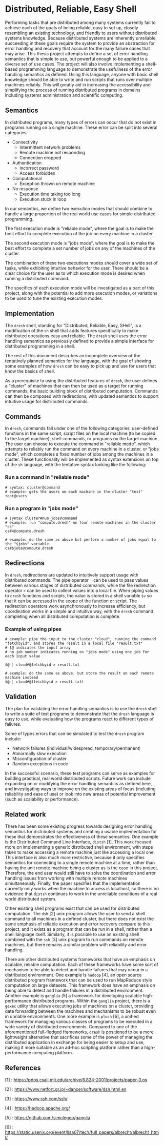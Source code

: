 # Distributed, Reliable, Easy Shell

Performing tasks that are distributed among many systems currently fail to achieve each of the goals of being reliable, easy to set up, closely resembling an existing technology, and friendly to users without distributed systems knowledge.
Because distributed systems are inherently unreliable, succeeding in these goals require the system to provide an abstraction for error handling and recovery that account for the many failure cases that may arise.
This thesis project attempts to define a set of error handling semantics that is simple to use, but powerful enough to be applied to a diverse set of use cases.
The project will also involve implementing a shell-based programming language to demonstrate the usefulness of the error handling semantics as defined.
Using this language, anyone with basic shell knowledge should be able to write and run scripts that runs over multiple machines reliably.
This will greatly aid in increasing the accessibility and simplifying the process of running distributed programs in domains including systems administration and scientific computing.

## Semantics

In distributed programs, many types of errors can occur that do not exist in programs running on a single machine.
These error can be split into several categories:
- Connectivity
  - Intermittent network problems
  - Remote machine not responding
  - Connection dropped
- Authentication
  - Incorrect password
  - Access forbidden
- Computational
  - Exception thrown on remote machine
- No response
  - Execution time taking too long
  - Execution stuck in loop

In our semantics, we define two execution modes that should combine to handle a large proportion of the real world use cases for simple distributed programming.

The first execution mode is "reliable mode", where the goal is to make the best effort to complete execution of the job on every machine in a cluster.

The second execution mode is "jobs mode", where the goal is to make the best effort to complete a set number of jobs on any of the machines of the cluster.

The combination of these two executions modes should cover a wide set of tasks, while exhibiting intuitive behavior for the user. There should be a clear choice for the user as to which execution mode is desired when running a distributed command.

The specifics of each execution mode will be investigated as a part of this project, along with the potential to add more execution modes, or variations to be used to tune the existing execution modes.

## Implementation

The `dresh` shell, standing for "Distributed, Reliable, Easy, SHell", is a modification of the `sh` shell that adds features specifically to make distributed operations easy and reliable.
The `dresh` shell uses the error handling semantics as previously defined to provide a simple interface for distributed programming in a shell.

The rest of this document describes an incomplete overview of the tentatively planned semantics for the language, with the goal of showing some examples of how `dresh` can be easy to pick up and use for users that know the basics of shell.

As a prerequisite to using the distributed features of `dresh`, the user defines a "cluster" of machines that can then be used as a target for running commands, the basic building block of distributed computation. Commands can then be composed with redirections, with updated semantics to support intuitive usage for distributed commands.

## Commands

In `dresh`, commands fall under one of the following categories: user-defined functions in the same script, script files on the local machine (to be copied to the target machine), shell commands, or programs on the target machine. The user can choose to execute the command in "reliable mode", which attempts to reliably run the command on every machine in a cluster, or "jobs mode", which completes a fixed number of jobs among the machines in a cluster. These functionality will be implemented as syntax extensions on top of the `sh` language, with the tentative syntax looking like the following:

### Run a command in "reliable mode"
```
# syntax: cluster@command
# example: gets the users on each machine in the cluster "test"
test@users
```

### Run a program in "jobs mode"
```
# syntax cluster#num_jobs@command
# example: run "compute.dresh" on four remote machines in the cluster "cs"
cs#4@compute.dresh

# example: do the same as above but perform a number of jobs equal to the "$jobs" variable
cs#$jobs@compute.dresh
```

## Redirections

In `dresh`, redirections are updated to intuitively support usage with distributed commands. The pipe operator `|` can be used to pass values between various stages of distributed commands, while the file redirection operator `>` can be used to collect values into a local file. When piping values to `dresh` functions and scripts, the value is stored in a shell variable `$v` so that it can be accessed in the scope of the function or script. The redirection operators work asynchronously to increase efficiency, but coordination works in a simple and intuitive way, with the `dresh` command completing when all distributed computation is complete.

### Example of using pipes
```
# example: pipe the input to the cluster "cloud", running the command "fetchbyid", and stores the result in a local file "result.txt"
# $@ indicates the input array
# no job number indicates running on "jobs mode" using one job for each input value

$@ | cloud#@fetchbyid > result.txt

# example: do the same as above, but store the result on each remote machine instead
$@ | cloud#@(fetchbyid > result.txt)
```

## Validation

The plan for validating the error handling semantics is to use the `dresh` shell to write a suite of test programs to demonstrate that the `dresh` language is easy to use, while evaluating how the programs react to different types of failures.

Some of types errors that can be simulated to test the `dresh` program include:
- Network failures (individual/widespread, temporary/permanent)
- Abnormally slow execution
- Misconfiguration of cluster
- Random exceptions in code

In the successful scenario, these test programs can serve as examples for building practical, real world distributed scripts. Future work can include expanding on or modifying the error handling semantics as defined here, and investigating ways to improve on the existing areas of focus (including reliability and ease of use) or look into new areas of potential improvement (such as scalability or performance).

## Related work

There has been some existing progress towards designing error handling semantics for distributed systems and creating a usable implementation for these that demonstrates the effectiveness of these semantics.
One example is the Distributed Command Line Interface, `distsh` [1]. This work focused more on implementing a generic distributed shell environment, with steps taken to make accessing a remote machine just like accessing a local one. This interface is also much more restrictive, because it only specifies semantics for connecting to a single remote machine at a time, rather than having the unit remote machine being a cluster as is the case in this project. Therefore, the end user would still have to solve the coordination and error handling issues from working with multiple remote machines simultaneously. Finally, the paper specifies that the implementation currently only works when the machine to access is localhost, so there is no evidence that `distsh` continues to work in the unreliable conditions of a real world distributed system.

Other existing shell programs exist that can be used for distributed computation. The `dsh` [2] unix program allows the user to send a shell command to all machines in a defined cluster, but there does not exist the same emphasis of reliable execution and error recovery compare to this project, and it exists as a program that can be run in a shell, rather than a shell language itself. Similarly, it is possible to use an existing shell combined with the `ssh` [3] unix program to run commands on remote machines, but there remains a similar problem with reliability and error handling.

There are other distributed systems frameworks that have an emphasis on scalable, reliable computation. Each of these frameworks have some sort of mechanism to be able to detect and handle failures that may occur in a distributed environment.
One example is `hadoop` [4], an open source distributed program framework that can be used to run MapReduce style computation on large datasets. This framework does have an emphasis on being able to detect and handle failures in a distributed environment.
Another example is `ganglia` [5] a framework for developing scalable high-performance distributed programs. Within the `ganglia` project, there is a `gexec` utility that allows executing jobs of machines on a cluster, providing data forwarding between the machines and mechanisms to be robust even in unriable environments.
One more example is `plush` [6], a unified framework for managing various classes of programs to be executed in a wide variety of distributed environments.
Compared to one of the aforementioned full-fledged frameworks, `dresh` is positioned to be a more lightweight alternative that sacrifices some of the power of managing the distributed application in exchange for being easier to setup and use, making it more suitable as an ad-hoc scripting platform rather than a high-performance computing platform.

## References

[1]
: https://pdos.csail.mit.edu/archive/6.824-2001/projects/paper-3.ps 

[2]
: https://www.netfort.gr.jp/~dancer/software/dsh.html.en

[3]
: https://www.ssh.com/ssh/

[4]
: https://hadoop.apache.org/

[5]
: https://github.com/simplegeo/ganglia

[6]
: https://static.usenix.org/event/lisa07/tech/full_papers/albrecht/albrecht_html/